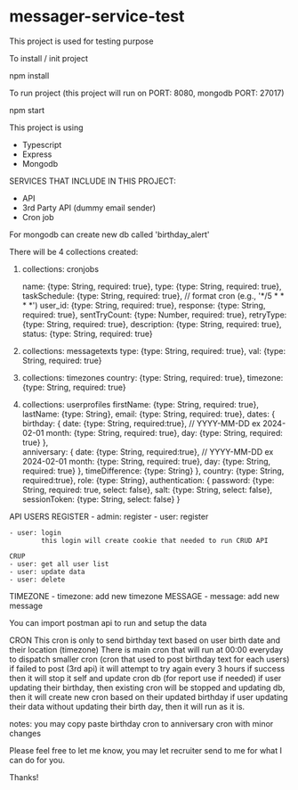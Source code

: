 # messager-service-test
This project is used for testing purpose

To install / init project

npm install

To run project (this project will run on PORT: 8080, mongodb PORT: 27017) 

npm start 

This project is using 
- Typescript
- Express
- Mongodb 

SERVICES THAT INCLUDE IN THIS PROJECT: 
- API 
- 3rd Party API (dummy email sender)
- Cron job 

For mongodb can create new db called 'birthday_alert' 

There will be 4 collections created: 

1. collections: cronjobs

    name: {type: String, required: true}, 
    type: {type: String, required: true}, 
    taskSchedule: {type: String, required: true}, // format cron (e.g., '*/5 * * * *')
    user_id: {type: String, required: true},
    response: {type: String, required: true},
    sentTryCount: {type: Number, required: true},
    retryType: {type: String, required: true},
    description: {type: String, required: true},
    status: {type: String, required: true}

3. collections: messagetexts
    type: {type: String, required: true},
    val: {type: String, required: true}

4. collections: timezones
    country: {type: String, required: true},
    timezone: {type: String, required: true}

5. collections: userprofiles
    firstName: {type: String, required: true},
    lastName: {type: String}, 
    email: {type: String, required: true},
    dates: {
        birthday: {
            date: {type: String, required:true},   // YYYY-MM-DD ex 2024-02-01
            month: {type: String, required: true},
            day: {type: String, required: true}
        },          
        anniversary: {
            date: {type: String, required:true},   // YYYY-MM-DD ex 2024-02-01
            month: {type: String, required: true},
            day: {type: String, required: true}
        }, 
        timeDifference: {type: String}
    },
    country: {type: String, required:true},
    role: {type: String}, 
    authentication: {
        password: {type: String, required: true, select: false},
        salt: {type: String, select: false},
        sessionToken: {type: String, select: false}
    }

API 
USERS
    REGISTER
    - admin: register 
    - user: register 

    - user: login 
            this login will create cookie that needed to run CRUD API

    CRUP 
    - user: get all user list 
    - user: update data
    - user: delete
TIMEZONE 
    - timezone: add new timezone 
MESSAGE
    - message: add new message 

You can import postman api to run and setup the data 


CRON 
This cron is only to send birthday text based on user birth date and their location (timezone)
There is main cron that will run at 00:00 everyday to dispatch smaller cron (cron that used to post birthday text for each users)
if failed to post (3rd api) it will attempt to try again every 3 hours
if success then it will stop it self and update cron db (for report use if needed)
if user updating their birthday, then existing cron will be stopped and updating db, then it will create new cron based on their updated birthday 
if user updating their data without updating their birth day, then it will run as it is. 

notes: you may copy paste birthday cron to anniversary cron with minor changes 

Please feel free to let me know, you may let recruiter send to me for what I can do for you.

Thanks!
